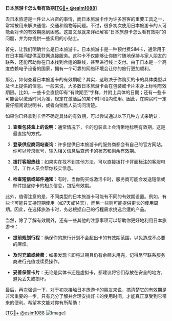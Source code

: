 **日本旅游卡怎么看有效期[[TG💪+ @esim1088](https://t.me/s/esim1088)]**

去日本旅游是一件让人兴奋的事情，而日本旅游卡作为许多游客的重要工具之一，常常被用来解决通信、交通和购物等问题。不过，很多初次使用日本旅游卡的人可能会对卡的有效期感到困惑。这篇文章就来详细解答“日本旅游卡怎么看有效期”的问题，并为你提供一些实用的小贴士。

首先，让我们明确什么是日本旅游卡。日本旅游卡是一种预付费SIM卡，通常用于在日本期间提供互联网连接服务。这种卡不仅能够让你随时随地保持与家人朋友的联系，还能帮助你在日本找到合适的路线，甚至进行线上支付。由于日本是一个高度依赖电子设备的国家，拥有一个可靠的网络环境会让你的旅行更加顺利。

那么，如何查看日本旅游卡的有效期呢？其实，这取决于你购买的卡的具体类型以及卡上提供的信息。一般来说，大多数日本旅游卡会在包装或卡片本身上标明有效期限。比如，一些卡会直接印有“有效期至”字样，并附上具体的日期；还有一些卡可能会以激活时间为准，规定在激活后的某个时间段内使用。因此，在购买时一定要仔细阅读说明书，或者向销售人员询问清楚。

如果你已经拿到卡但不确定具体的有效期，可以尝试通过以下几种方式来确认：

1. **查看包装盒上的说明**：通常情况下，卡的包装盒上会清晰地标明有效期，这是最直接的方式。
   
2. **登录供应商网站查询**：许多提供日本旅游卡的服务商都会有自己的官方网站。你可以登录账号，输入相关信息后查询卡的状态和剩余有效期。

3. **拨打客服热线**：如果实在找不到其他方法，可以直接拨打卡背面标注的客服电话，工作人员会帮你核实信息。

4. **检查短信或邮件通知**：有时，当你购买或激活卡时，服务商可能会发送短信或邮件提醒你卡的相关信息，包括有效期。

此外，值得注意的是，不同类型的日本旅游卡可能有不同的有效期设置。例如，有些卡可能只支持短期使用（如7天或14天），而另一些则可能提供更长的使用周期。因此，在选择旅游卡时，务必根据自己的行程需求挑选合适的产品。

当然，除了了解有效期外，还有一些其他的注意事项可以帮助你更好地利用日本旅游卡：

- **提前规划行程**：确保你的旅行计划不会超出卡的有效期范围，以免造成不必要的麻烦。
  
- **及时充值或续费**：如果发现卡即将过期且仍有余额未用完，记得尽早联系服务商进行充值或续费操作。

- **妥善保管卡片**：无论是实体卡还是虚拟卡，都建议将它们存放在安全的地方，避免丢失或损坏。

最后，再次强调一下，对于初次接触日本旅游卡的朋友来说，搞清楚它的有效期是非常重要的一步。只有充分了解并合理安排好卡的使用时间，才能真正享受到它带来的便利。希望本文能对你有所帮助！

[[TG💪+ @esim1088](https://t.me/s/esim1088) ![Image](https://i.postimg.cc/4NQfJmqS/Snipaste-2025-05-13-00-14-12.png)]